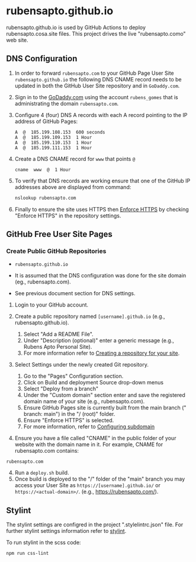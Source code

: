 # rubensapto.github.io

rubensapto.github.io is used by GitHub Actions to deploy rubensapto.cosa.site
files. This project drives the live "rubensapto.como" web site.

## DNS Configuration

1. In order to forward  `rubensapto.com` to your GitHub Page User
   Site `rubensapto.github.io` the following DNS CNAME record needs to be
   updated in both the GitHub User Site repository and in `GoDaddy.com`.
2. Sign in to the [GoDaddy.com](https://www.godaddy.com/) using the
   account `rubens_gomes` that is administrating the domain `rubensapto.com`.
3. Configure 4 (four) DNS A records with each A record pointing to the IP
   address of GitHub Pages:

    ```text
    A  @  185.199.108.153  600 seconds
    A  @  185.199.109.153  1 Hour
    A  @  185.199.110.153  1 Hour
    A  @  185.199.111.153  1 Hour
    ```

4. Create a DNS CNAME record for `www` that points `@`

    ```text
    cname  www  @  1 Hour
    ```

5. To verify that DNS records are working ensure that one of the GitHub IP
   addresses above are displayed from command:

    ```bash
    nslookup rubensapto.com
    ```

6. Finally to ensure the site uses HTTPS
   then [Enforce HTTPS](https://docs.github.com/en/github/working-with-github-pages/securing-your-github-pages-site-with-https#enforcing-https-for-your-github-pages-site)
   by checking "Enforce HTTPS" in the repository settings.

## GitHub Free User Site Pages

### Create Public GitHub Repositories

- `rubensapto.github.io`

- It is assumed that the DNS configuration was done for the site domain (eg.,
  rubensapto.com).
- See previous document section for DNS settings.


1. Login to your GitHub account.
2. Create a public repository named `[username].github.io` (e.g.,
   rubensapto.github.io).

    1. Select "Add a README File".
    2. Under "Description (optional)" enter a generic message (e.g., Rubens Apto
       Personal Site).
    3. For more information refer
       to [Creating a repository for your site](https://docs.github.com/en/github/working-with-github-pages/creating-a-github-pages-site#creating-a-repository-for-your-site).

3. Select Settings under the newly created Git repository.
    1. Go to the "Pages" Configuration section.
    2. Click on Build and deployment Source drop-down menus
    3. Select "Deploy from a branch"
    4. Under the "Custom domain" section enter and save the registered domain
       name of your site (e.g., rubensapto.com).
    5. Ensure GitHub Pages site is currently built from the main branch ("
       branch: main") in the "/ (root)" folder. 
   6. Ensure "Enforce HTTPS" is selected. 
   7. For more information, refer
       to [Configuring subdomain](https://docs.github.com/en/github/working-with-github-pages/managing-a-custom-domain-for-your-github-pages-site#configuring-a-subdomain)

4. Ensure you have a file called "CNAME" in the public folder of your website
   with the domain name in it. For example, CNAME for rubensapto.com contains:

```
rubensapto.com
```

4. Run a `deploy.sh` build.
5. Once build is deployed to the "/" folder of the "main" branch you may access
   your User Site as `https://[username].github.io/`
   or `https://<actual-domain>/`.  (e.g., <https://rubensapto.com/>).

## Stylint

The stylint settings are configred in the project ".stylelintrc.json" file. For
further stylint settings information refer
to [stylint](https://github.com/bjankord/stylelint-config-sass-guidelines).

To run stylint in the scss code:

```bash
npm run css-lint
```


